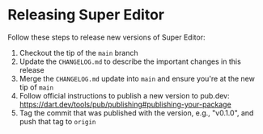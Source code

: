 # Releasing Super Editor

Follow these steps to release new versions of Super Editor:

1. Checkout the tip of the `main` branch
2. Update the `CHANGELOG.md` to describe the important changes in this release
3. Merge the `CHANGELOG.md` update into `main` and ensure you're at the new tip of `main`
4. Follow official instructions to publish a new version to pub.dev: https://dart.dev/tools/pub/publishing#publishing-your-package
5. Tag the commit that was published with the version, e.g., "v0.1.0", and push that tag to `origin`

